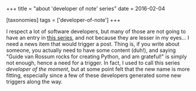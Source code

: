+++
title = "about 'developer of note' series"
date = 2016-02-04

[taxonomies]
tags = ['developer-of-note']
+++

I respect a lot of software developers, but many of those are not going
to have an entry in [this series], and not because they are lesser in my
eyes\... I need a news item that would trigger a post. Thing is, if you
write about someone, you actually need to have some content (duh!), and
saying \"Guide van Rossum rocks for creating Python, and am grateful!\"
is simply not enough, hence a need for a trigger. In fact, I used to
call this series *developer of the moment*, but at some point felt that
the new name is more fitting, especially since a few of these developers
generated some new triggers along the way.

  [this series]: http://tshepang.net/tags#developer-of-note-ref
